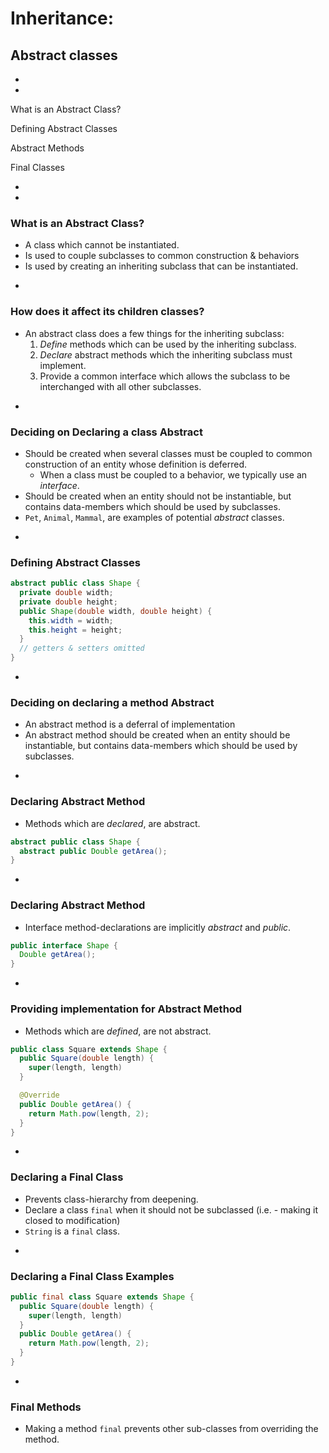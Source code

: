 # Inheritance:
## Abstract classes
-
-

<p class="fragment fade-up">What is an Abstract Class?</p>
<p class="fragment fade-up">Defining Abstract Classes</p>
<p class="fragment fade-up">Abstract Methods</p>
<p class="fragment fade-up">Final Classes</p>

-
-
### What is an Abstract Class?
* A class which cannot be instantiated.
* Is used to couple subclasses to common construction & behaviors
* Is used by creating an inheriting subclass that can be instantiated.



-
### How does it affect its children classes?
* An abstract class does a few things for the inheriting subclass:
  1. _Define_ methods which can be used by the inheriting subclass.
  2. _Declare_ abstract methods which the inheriting subclass must implement.
  3. Provide a common interface which allows the subclass to be interchanged with all other subclasses.




-
### Deciding on Declaring a class Abstract
* Should be created when several classes must be coupled to common construction of an entity whose definition is deferred.
  * When a class must be coupled to a behavior, we typically use an _interface_.
* Should be created when an entity should not be instantiable, but contains data-members which should be used by subclasses.
* `Pet`, `Animal`, `Mammal`, are examples of potential _abstract_ classes.



-
### Defining Abstract Classes
```java
abstract public class Shape {
  private double width;
  private double height;
  public Shape(double width, double height) {
    this.width = width;
    this.height = height;
  }
  // getters & setters omitted
}
```




-
### Deciding on declaring a method Abstract

* An abstract method is a deferral of implementation
* An abstract method should be created when an entity should be instantiable, but contains data-members which should be used by subclasses.

-
### Declaring Abstract Method
* Methods which are _declared_, are abstract.

```java
abstract public class Shape {
  abstract public Double getArea();
}
```


-
### Declaring Abstract Method
* Interface method-declarations are implicitly _abstract_ and _public_.

```java
public interface Shape {
  Double getArea();
}
```

-
### Providing implementation for Abstract Method
* Methods which are _defined_, are not abstract.


```java
public class Square extends Shape {
  public Square(double length) {
    super(length, length)
  }

  @Override
  public Double getArea() {
    return Math.pow(length, 2);
  }
}
```


-
### Declaring a Final Class
* Prevents class-hierarchy from deepening.
* Declare a class `final` when it should not be subclassed (i.e. - making it closed to modification)
* `String` is a `final` class.



-
### Declaring a Final Class Examples

```java
public final class Square extends Shape {
  public Square(double length) {
    super(length, length)
  }
  public Double getArea() {
    return Math.pow(length, 2);
  }
}
```


-
### Final Methods
* Making a method `final` prevents other sub-classes from overriding the method.
